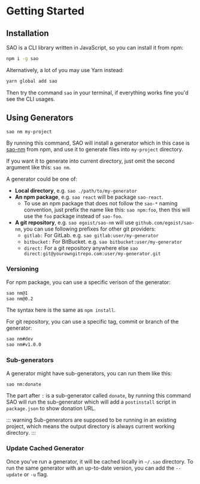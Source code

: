 # Getting Started

## Installation

SAO is a CLI library written in JavaScript, so you can install it from npm:

```bash
npm i -g sao
```

Alternatively, a lot of you may use Yarn instead:

```bash
yarn global add sao
```

Then try the command `sao` in your terminal, if everything works fine you'd see the CLI usages.

## Using Generators

```bash
sao nm my-project
```

By running this command, SAO will install a generator which in this case is [sao-nm](https://npm.im/sao-nm) from npm, and use it to generate files into `my-project` directory.

If you want it to generate into current directory, just omit the second argument like this: `sao nm`.

A generator could be one of:

- __Local directory__, e.g. `sao ./path/to/my-generator`
- __An npm package__, e.g. `sao react` will be package `sao-react`.
  - To use an npm package that does not follow the `sao-*` naming convention, just prefix the name like this: `sao npm:foo`, then this will use the `foo` package instead of `sao-foo`.
- __A git repository__, e.g. `sao egoist/sao-nm` will use `github.com/egoist/sao-nm`, you can use following prefixes for other git providers:
  - `gitlab:` For GitLab. e.g. `sao gitlab:user/my-generator`
  - `bitbucket:` For BitBucket. e.g. `sao bitbucket:user/my-generator`
  - `direct:` For a git repository anywhere else `sao direct:git@yourowngitrepo.com:user/my-generator.git`

### Versioning

For npm package, you can use a specific verison of the generator:

```bash
sao nm@1
sao nm@0.2
```

The syntax here is the same as `npm install`.

For git repository, you can use a specific tag, commit or branch of the generator:

```bash
sao nm#dev
sao nm#v1.0.0
```

### Sub-generators

A generator might have sub-generators, you can run them like this:

```bash
sao nm:donate
```

The part after `:` is a sub-generator called `donate`, by running this command SAO will run the sub-generator which will add a `postinstall` script in `package.json` to show donation URL.

::: warning
Sub-generators are supposed to be running in an existing project, which means the output directory is always current working directory.
:::

### Update Cached Generator

Once you've run a generator, it will be cached locally in `~/.sao` directory. To run the same generator with an up-to-date version, you can add the `--update` or `-u` flag.
